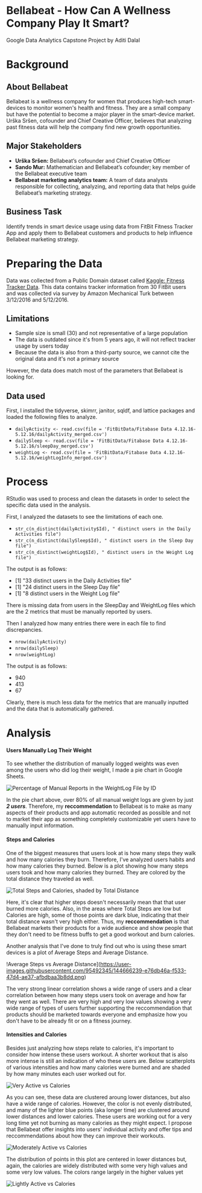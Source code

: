 # Bellabeat - How Can A Wellness Company Play It Smart?
Google Data Analytics Capstone Project by Aditi Dalal

# Background
## About Bellabeat
Bellabeat is a wellness company for women that produces high-tech smart-devices to monitor women's health and fitness. They are a small company but have the potential to become a major player in the smart-device market. Urška Sršen, cofounder and Chief Creative Officer, believes that analyzing past fitness data will help the company find new growth opportunities.

## Major Stakeholders
 - **Urška Sršen:** Bellabeat’s cofounder and Chief Creative Officer
 - **Sando Mur:** Mathematician and Bellabeat’s cofounder; key member of the Bellabeat executive team
 - **Bellabeat marketing analytics team:** A team of data analysts responsible for collecting, analyzing, and reporting data that helps guide Bellabeat’s marketing strategy.

## Business Task
Identify trends in smart device usage using data from FitBit Fitness Tracker App and apply them to Bellabeat customers and products to help influence Bellabeat marketing strategy.

# Preparing the Data
Data was collected from a Public Domain dataset called [Kaggle: Fitness Tracker Data](https://www.kaggle.com/arashnic/fitbit). This data contains tracker information from 30 FitBit users and was collected via survey by Amazon Mechanical Turk between 3/12/2016 and 5/12/2016. 

## Limitations
 - Sample size is small (30) and not representative of a large population
 - The data is outdated since it's from 5 years ago, it will not reflect tracker usage by users today
 - Because the data is also from a third-party source, we cannot cite the original data and it's not a primary source

However, the data does match most of the parameters that Bellabeat is looking for.

## Data used
First, I installed the tidyverse, skimrr, janitor, sqldf, and lattice packages and loaded the following files to analyze.

 - `dailyActivity <- read.csv(file = 'FitBitData/Fitabase Data 4.12.16-5.12.16/dailyActivity_merged.csv')`
 - `dailySleep <- read.csv(file = 'FitBitData/Fitabase Data 4.12.16-5.12.16/sleepDay_merged.csv')`
 - `weightLog <- read.csv(file = 'FitBitData/Fitabase Data 4.12.16-5.12.16/weightLogInfo_merged.csv')`

# Process
RStudio was used to process and clean the datasets in order to select the specific data used in the analysis. 

First, I analyzed the datasets to see the limitations of each one.
 - `str_c(n_distinct(dailyActivity$Id), " distinct users in the Daily Activities file")`
 - `str_c(n_distinct(dailySleep$Id), " distinct users in the Sleep Day file")`
 - `str_c(n_distinct(weightLog$Id), " distinct users in the Weight Log file")`
 
 The output is as follows:
  - [1] "33 distinct users in the Daily Activities file"
  - [1] "24 distinct users in the Sleep Day file"
  - [1] "8 distinct users in the Weight Log file"

There is missing data from users in the SleepDay and WeightLog files which are the 2 metrics that must be manually reported by users.

Then I analyzed how many entries there were in each file to find discrepancies.
 - `nrow(dailyActivity)`
 - `nrow(dailySleep)`
 - `nrow(weightLog)`

The output is as follows:
 - 940
 - 413
 - 67

Clearly, there is much less data for the metrics that are manually inputted and the data that is automatically gathered.

# Analysis

#### Users Manually Log Their Weight
To see whether the distribution of manually logged weights was even among the users who did log their weight, I made a pie chart in Google Sheets.

![Percentage of Manual Reports in the WeightLog File by ID](https://user-images.githubusercontent.com/95492345/144663466-1978480e-4fce-4337-a2b7-980500dbca9a.png)

In the pie chart above, over 80% of all manual weight logs are given by just ***2 users***.
Therefore, my **reccommendation** to Bellabeat is to make as many aspects of their products and app automatic recorded as possible and not to market their app as something completely customizable yet users have to manually input information.

#### Steps and Calories
One of the biggest measures that users look at is how many steps they walk and how many calories they burn. Therefore, I've analyzed users habits and how many calories they burned. Below is a plot showing how many steps users took and how many calories they burned. They are colored by the total distance they traveled as well.

![Total Steps and Calories, shaded by Total Distance](https://user-images.githubusercontent.com/95492345/144665791-b75d4c9c-a811-47fb-bb5b-9108912f0b17.png)

Here, it's clear that higher steps doesn't necessarily mean that that user burned more calories. Also, in the areas where Total Steps are low but Calories are high, some of those points are dark blue, indicating that their total distance wasn't very high either. Thus, my **reccommendation** is that Bellabeat markets their products for a wide audience and show people that they don't need to be fitness buffs to get a good workout and burn calories. 

Another analysis that I've done to truly find out who is using these smart devices is a plot of Average Steps and Average Distance. 

!Average Steps vs Average Distance](https://user-images.githubusercontent.com/95492345/144666239-e76db46a-f533-47d4-ae37-afbdbaa3b8dd.png)

The very strong linear correlation shows a wide range of users and a clear correlation between how many steps users took on average and how far they went as well. There are very high and very low values showing a very wide range of types of users further supporting the reccommendation that products should be marketed towards everyone and emphasize how you don't have to be already fit or on a fitness journey. 

#### Intensities and Calories
Besides just analyzing how steps relate to calories, it's important to consider how intense these users workout. A shorter workout that is also more intense is still an indication of who these users are. Below scatterplots of various intensities and how many calories were burned and are shaded by how many minutes each user worked out for.

![Very Active vs Calories](https://user-images.githubusercontent.com/95492345/144668521-48a8631f-e4bc-48cb-9c7b-39be1ffb832f.png)

As you can see, these data are clustered aroung lower distances, but also have a wide range of calories. However, the color is not evenly distributed, and many of the lighter blue points (aka longer time) are clustered around lower distances and lower calories. These users are working out for a very long time yet not burning as many calories as they might expect. I propose that Bellabeat offer insights into users' individual activity and offer tips and reccommendations about how they can improve their workouts. 

![Moderately Active vs Calories](https://user-images.githubusercontent.com/95492345/144668548-19ce4373-f632-468e-ac53-dc32222be3dc.png)

The distribution of points in this plot are centered in lower distances but, again, the calories are widely distributed with some very high values and some very low values. The colors range largely in the higher values yet

![Lightly Active vs Calories](https://user-images.githubusercontent.com/95492345/144668587-3eb38b74-0a14-47a4-bc25-775a6a1ce6c5.png)

